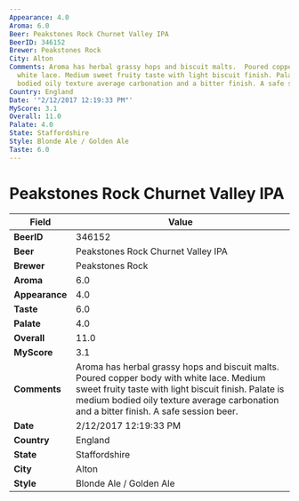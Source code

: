 ```yaml
---
Appearance: 4.0
Aroma: 6.0
Beer: Peakstones Rock Churnet Valley IPA
BeerID: 346152
Brewer: Peakstones Rock
City: Alton
Comments: Aroma has herbal grassy hops and biscuit malts.  Poured copper body with
  white lace. Medium sweet fruity taste with light biscuit finish. Palate is medium
  bodied oily texture average carbonation and a bitter finish. A safe session beer.
Country: England
Date: '"2/12/2017 12:19:33 PM"'
MyScore: 3.1
Overall: 11.0
Palate: 4.0
State: Staffordshire
Style: Blonde Ale / Golden Ale
Taste: 6.0
---
```


# Peakstones Rock Churnet Valley IPA

| Field         | Value |
|---------------|-------|
| **BeerID** | 346152 |
| **Beer** | Peakstones Rock Churnet Valley IPA |
| **Brewer** | Peakstones Rock |
| **Aroma** | 6.0 |
| **Appearance** | 4.0 |
| **Taste** | 6.0 |
| **Palate** | 4.0 |
| **Overall** | 11.0 |
| **MyScore** | 3.1 |
| **Comments** | Aroma has herbal grassy hops and biscuit malts.  Poured copper body with white lace. Medium sweet fruity taste with light biscuit finish. Palate is medium bodied oily texture average carbonation and a bitter finish. A safe session beer. |
| **Date** | 2/12/2017 12:19:33 PM |
| **Country** | England |
| **State** | Staffordshire |
| **City** | Alton |
| **Style** | Blonde Ale / Golden Ale |
